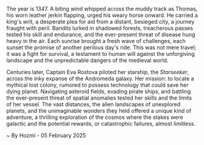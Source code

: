 
The year is 1347.  A biting wind whipped across the muddy track as Thomas, his worn leather jerkin flapping, urged his weary horse onward.  He carried a king's writ, a desperate plea for aid from a distant, besieged city, a journey fraught with peril.  Bandits lurked in shadowed forests, treacherous passes tested his skill and endurance, and the ever-present threat of disease hung heavy in the air. Each sunrise brought a fresh wave of challenges, each sunset the promise of another perilous day's ride. This was not mere travel; it was a fight for survival, a testament to human will against the unforgiving landscape and the unpredictable dangers of the medieval world.


Centuries later, Captain Eva Rostova piloted her starship, the *Starseeker*, across the inky expanse of the Andromeda galaxy.  Her mission: to locate a mythical lost colony, rumored to possess technology that could save her dying planet.  Navigating asteroid fields, evading pirate ships, and battling the ever-present threat of spatial anomalies tested her skills and the limits of her vessel.  The vast distances, the alien landscapes of unexplored planets, and the unimaginable wonders they held offered a unique kind of adventure, a thrilling exploration of the cosmos where the stakes were galactic and the potential rewards, or catastrophic failures, almost limitless.

~ By Hozmi - 05 February 2025
